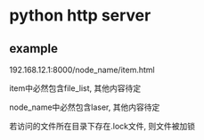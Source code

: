 # python http server

## example

192.168.12.1:8000/node_name/item.html

item中必然包含file_list, 其他内容待定

node_name中必然包含laser, 其他内容待定

若访问的文件所在目录下存在.lock文件, 则文件被加锁
